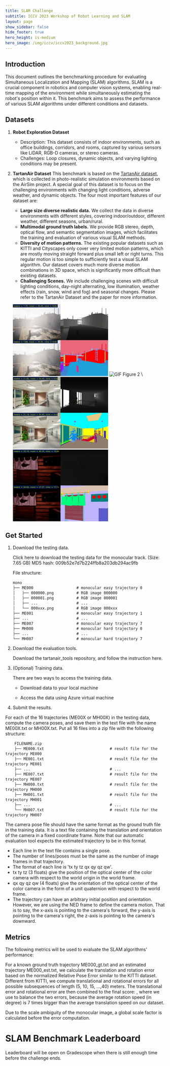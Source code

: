 ```yaml
---
title: SLAM Challenge
subtitle: ICCV 2023 Workshop of Robot Learning and SLAM
layout: page
show_sidebar: false
hide_footer: true
hero_height: is-medium
hero_image: /img/iccv/iccv2023_background.jpg
---
```


## Introduction

This document outlines the benchmarking procedure for evaluating Simultaneous Localization and Mapping (SLAM) algorithms. SLAM is a crucial component in robotics and computer vision systems, enabling real-time mapping of the environment while simultaneously estimating the robot's position within it. This benchmark aims to assess the performance of various SLAM algorithms under different conditions and datasets.

## Datasets

1. **Robot Exploration Dataset**
   - Description: This dataset consists of indoor environments, such as office buildings, corridors, and rooms, captured by various sensors like LiDAR, RGB-D cameras, or stereo cameras.
   - Challenges: Loop closures, dynamic objects, and varying lighting conditions may be present.

2. **TartanAir Dataset**
   This benchmark is based on the [TartanAir dataset](http://theairlab.org/tartanair-dataset/), which is collected in photo-realistic simulation environments based on the AirSim project. A special goal of this dataset is to focus on the challenging environments with changing light conditions, adverse weather, and dynamic objects. The four most important features of our dataset are:

   - **Large size diverse realistic data.** We collect the data in diverse environments with different styles, covering indoor/outdoor, different weather, different seasons, urban/rural.
   - **Multimodal ground truth labels.** We provide RGB stereo, depth, optical flow, and semantic segmentation images, which facilitates the training and evaluation of various visual SLAM methods. 
   - **Diversity of motion patterns.** The existing popular datasets such as KITTI and Cityscapes only cover very limited motion patterns, which are mostly moving straight forward plus small left or right turns. This regular motion is too simple to sufficiently test a visual SLAM algorithm. Our dataset covers much more diverse motion combinations in 3D space, which is significantly more difficult than existing datasets.
   - **Challenging Scenes.** We include challenging scenes with difficult lighting conditions, day-night alternating, low illumination, weather effects (rain, snow, wind and fog) and seasonal changes.
   Please refer to the TartanAir Dataset and the paper for more information. 

    ![GIF Figure 1](img/slam_challenge/abandonedfactory.gif) ![GIF Figure 2](img/slam_challenge/gascola.gif) \\
    ![GIF Figure 3](img/slam_challenge/hospital.gif) ![GIF Figure 4](img/slam_challenge/jananesealley.gif)

## Get Started

1. Download the testing data. 

   Click here to download the testing data for the monocular track. (Size: 7.65 GB)
   MD5 hash: 009b52e7d7b224ffb8a203db294ac9fb

   File structure: 

    ```
    mono
    ├── ME000                   # monocular easy trajectory 0 
    │   ├── 000000.png          # RGB image 000000
    │   ├── 000001.png          # RGB image 000001
    │   ├── ...                 # ...
    │   └── 000xxx.png          # RGB image 000xxx
    ├── ME001                   # monocular easy trajectory 1 
    ├── ...                     # ...
    ├── ME007                   # monocular easy trajectory 7 
    ├── MH000                   # monocular hard trajectory 0 
    ├── ...                     # ...
    └── MH007                   # monocular hard trajectory 7
    ```

2. Download the evaluation tools. 

    Download the tartanair_tools repository, and follow the instruction here. 

3. (Optional) Training data. 

    There are two ways to access the training data. 

    * Download data to your local machine

    * Access the data using Azure virtual machine

4. Submit the results. 

For each of the 16 trajectories (ME00X or MH00X) in the testing data, compute the camera poses, and save them in the text file with the name ME00X.txt or MH00X.txt. Put all 16 files into a zip file with the following structure: 

```
    FILENAME.zip
    ├── ME000.txt                             # result file for the trajectory ME000 
    ├── ME001.txt                             # result file for the trajectory ME001
    ├── ...                                   # ...
    ├── ME007.txt                             # result file for the trajectory ME007
    ├── MH000.txt                             # result file for the trajectory MH000
    ├── MH001.txt                             # result file for the trajectory MH001
    ├── ...                                   # ...
    └── MH007.txt                             # result file for the trajectory MH007 
```

The camera pose file should have the same format as the ground truth file in the training data. It is a text file containing the translation and orientation of the camera in a fixed coordinate frame. Note that our automatic evaluation tool expects the estimated trajectory to be in this format. 

- Each line in the text file contains a single pose.
- The number of lines/poses must be the same as the number of image frames in that trajectory. 
- The format of each line is 'tx ty tz qx qy qz qw'. 
- tx ty tz (3 floats) give the position of the optical center of the color camera with respect to the world origin in the world frame.
- qx qy qz qw (4 floats) give the orientation of the optical center of the color camera in the form of a unit quaternion with respect to the world frame. 
- The trajectory can have an arbitrary initial position and orientation. However, we are using the NED frame to define the camera motion. That is to say, the x-axis is pointing to the camera's forward, the y-axis is pointing to the camera's right, the z-axis is pointing to the camera's downward.



## Metrics

The following metrics will be used to evaluate the SLAM algorithms' performance:

For a known ground truth trajectory ME000_gt.txt and an estimated trajectory ME000_est.txt, we calculate the translation and rotation error based on the normalized Relative Pose Error similar to the KITTI dataset. Different from KITTI, we compute translational and rotational errors for all possible subsequences of length (5, 10, 15, ...,40) meters.  The translational error and rotational error are then combined to the final score:  , where we use  to balance the two errors, because the average rotation speed (in degree) is 7 times bigger than the average translation speed on our dataset. 

Due to the scale ambiguity of the monocular image, a global scale factor is calculated before the error computation. 


# SLAM Benchmark Leaderboard

Leaderboard will be open on Gradescope when there is still enough time before the challenge ends.